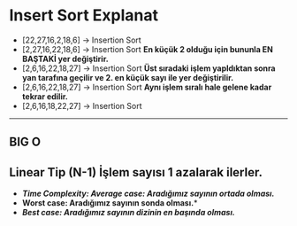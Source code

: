 # Insert Sort Explanat

 - [22,27,16,2,18,6] -> Insertion Sort
 - [2,27,16,22,18,6] -> Insertion Sort  **En küçük 2 olduğu için bununla EN BAŞTAKİ yer değiştirir.**
 - [2,6,16,22,18,27] -> Insertion Sort  **Üst sıradaki işlem yapldıktan sonra yan tarafına geçilir ve 2. en küçük sayı ile yer değiştirilir.**
 - [2,6,16,22,18,27] -> Insertion Sort  **Aynı işlem sıralı hale gelene kadar tekrar edilir.**
 - [2,6,16,18,22,27] -> Insertion Sort

-------------------------------------------------------------------------------------------------------------------------------------
## BIG O 
Linear Tip (N-1)
İşlem sayısı 1 azalarak ilerler.
----------------------------------------------------------------
- ***Time Complexity: Average case: Aradığımız sayının ortada olması.***
- **Worst case: Aradığımız sayının sonda olması.*** 
- ***Best case: Aradığımız sayının dizinin en başında olması.***
